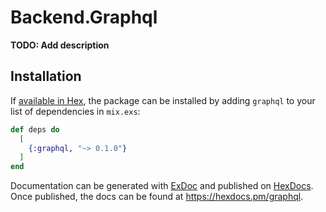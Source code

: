 # Backend.Graphql

**TODO: Add description**

## Installation

If [available in Hex](https://hex.pm/docs/publish), the package can be installed
by adding `graphql` to your list of dependencies in `mix.exs`:

```elixir
def deps do
  [
    {:graphql, "~> 0.1.0"}
  ]
end
```

Documentation can be generated with [ExDoc](https://github.com/elixir-lang/ex_doc)
and published on [HexDocs](https://hexdocs.pm). Once published, the docs can
be found at <https://hexdocs.pm/graphql>.

